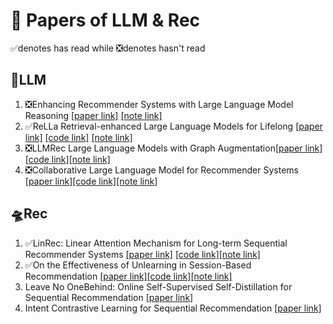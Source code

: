 # 🤗 Papers of LLM & Rec
 ✅denotes has read while  ❎denotes hasn't read  



## 🚀LLM
1. ❎Enhancing Recommender Systems with Large Language Model Reasoning 
[[paper link]](https://arxiv.org/abs/2308.10835) 
[[note link]](./✅Enhancing%20Recommender%20Systems%20with%20Large%20Language%20Model%20Reasoning/note.md)
2. ✅ReLLa Retrieval-enhanced Large Language Models for Lifelong
[[paper link]](https://arxiv.org/abs/2308.11131) [[code link]](https://github.com/LaVieEnRose365/ReLLa)
[[note link]](./✅ReLLa%20Retrieval-enhanced%20Large%20Language%20Models%20for%20Lifelong/note.md)
3. ❎LLMRec Large Language Models with Graph Augmentation[[paper link]](https://arxiv.org/abs/2311.00423)[[code link]](https://github.com/HKUDS/LLMRec)[[note link]](./LLMRec%20Large%20Language%20Models%20with%20Graph%20Augmentation/note.md)
4. ❎Collaborative Large Language Model for Recommender Systems [[paper link]](https://arxiv.org/abs/2311.01343)[[code link]](https://github.com/yaochenzhu/LLM4Rec)[[note link]](./Collaborative%20Large%20Language%20Model%20for%20Recommender%20Systems/note.md)


## 🛸Rec
1. ✅LinRec: Linear Attention Mechanism for Long-term Sequential
 Recommender Systems [[paper link]](https://dl.acm.org/doi/10.1145/3539618.3591717) [[code link]](https://github.com/Applied-Machine-Learning-Lab/LinRec)[[note link]](./✅Linrec/Linrec_note.pdf)
2. ✅On the Effectiveness of Unlearning in Session-Based Recommendation [[paper link]](./✅On%20the%20Effectiveness%20of%20Unlearning%20in%20Session-Based%20Recommendation/2312.14447.pdf)[[code link]](https://github.com/shirryliu/SRU-code)[[note link]](./✅On%20the%20Effectiveness%20of%20Unlearning%20in%20Session-Based%20Recommendation/Onthe%20Effectiveness%20of%20Unlearning%20in.pdf)
3. Leave No OneBehind: Online Self-Supervised Self-Distillation for Sequential Recommendation [[paper link]](https://arxiv.org/pdf/2404.07219.pdf)
4. Intent Contrastive Learning for Sequential Recommendation [[paper link]](https://arxiv.org/pdf/2202.02519.pdf)
